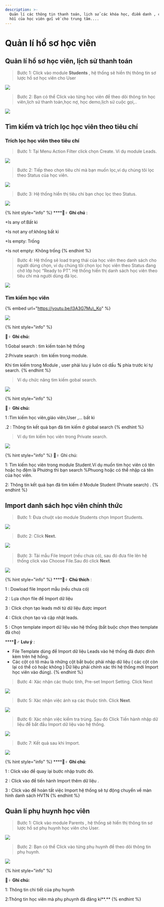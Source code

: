 ```yaml
---
description: >-
  Quản lí các thông tin thanh toán, lịch sử các khóa học, điểm danh , các phản
  hồi của học viên gửi về cho trung tâm....
---
```


# Quản lí hồ sơ học viên

## Quản lí hồ sơ học viên, lịch sử thanh toán

> Bước 1: Click vào module **Students** , hệ thống sẽ hiển thị thông tin sơ lược hồ sơ học viên cho User

![](../.gitbook/assets/hshv1.png)

> Bước 2: Bạn có thể Click vào từng học viên để theo dõi thông tin học viên,lịch sử thanh toán,học nợ, học demo,lịch sử cuộc gọi,..

![](../.gitbook/assets/hshv2.png)

## Tìm kiếm và trích lọc học viên theo tiêu chí

### Trích lọc học viên theo tiêu chí

> Bước 1: Tại Menu Action Filter click chọn Create. Ví dụ module Leads.

![](../.gitbook/assets/trichloc1.png)

> Bước 2: Tiếp theo chọn tiêu chí mà bạn muốn lọc,ví dụ chúng tôi lọc theo Status của học viên.

![](../.gitbook/assets/trichloc2.png)

> Bước 3: Hệ thống hiển thị tiêu chí bạn chọc lọc theo Status.

![](../.gitbook/assets/trichloc3.png)

{% hint style="info" %}
\*\*\*\*🙆♀ **Ghi chú** :

+Is any of:Bất kì

+Is not any of:không bất kì

+Is empty: Trống 

+Is not empty: Không trống
{% endhint %}

> Bước 4: Hệ thống sẽ load trạng thái của học viên theo danh sách cho người dùng chọn, ví dụ chúng tôi chọn lọc học viên theo Status đang chờ lớp học “Ready to PT”. Hệ thống hiển thị danh sách học viên theo tiêu chí mà người dùng đã lọc.

![](../.gitbook/assets/trichloc4.png)

### Tìm kiếm học viên 

{% embed url="https://youtu.be/I3A3G7Mu\_Ko" %}



![](../.gitbook/assets/timkiem1.png)

{% hint style="info" %}
 🙆♀ **Ghi chú:**

1:Gobal search : tìm kiếm toàn hệ thống 

2:Private search : tìm kiếm trong module.

Khi tìm kiếm trong Module , user phải lưu ý luôn có dấu _**%**_ phía trước kí tự search.
{% endhint %}

> Ví dụ chức năng tìm kiếm gobal search.

![](../.gitbook/assets/timkiem2.png)

{% hint style="info" %}
 🙆♀ **Ghi chú:**

1 :Tìm kiếm học viên,giáo viên,User ,… bất kì 

.2 : Thông tin kết quả bạn đã tìm kiếm ở global search
{% endhint %}

> Ví dụ tìm kiếm học viên trong Private search.

![](../.gitbook/assets/timkiem3.png)

{% hint style="info" %}
🙆♀ Ghi chú:

1: Tìm kiếm học viên trong module Student.Ví dụ muốn tim học viên có tên hoặc họ đệm là Phương thì bạn search %Phuong hoặc có thể nhập cả tên của học viên. 

2: Thông tin kết quả bạn đã tìm kiếm ở Module Student \(Private search\) .
{% endhint %}

## Import danh sách học viên chính thức

> Bước 1: Đưa chuột vào module Students chọn Import Students.

![](../.gitbook/assets/importstudent1.png)

> Bước 2: Click **Next.**

​![](https://blobscdn.gitbook.com/v0/b/gitbook-28427.appspot.com/o/assets%2F-LrHReb9JsrFo3TW8d7S%2F-LuffEjcQA3UmXbuzuM0%2F-Lufj5umrs-UEN4jhJyD%2F2.png?alt=media&token=572ce6de-02eb-4910-a56f-ab8916465c98)

> Bước 3: Tải mẫu File Import \(nếu chưa có\), sau đó đưa file lên hệ thống click vào Choose File.Sau đó click **Next**.

![](../.gitbook/assets/importstudent.png)

{% hint style="info" %}
\*\*\*\*🙆♀ **Chú thích** :

1 : Dowload file Import mẫu \(nếu chưa có\)

2 : Lựa chọn file để Import dữ liệu

3 : Click chọn tạo leads mới từ dữ liệu được import

4 : Click chọn tạo và cập nhật leads.

5 : Chọn template import dữ liệu vào hệ thống \(bắt buộc chọn theo template đã cho\)

\*\*\*\*🙋♂ **Lưu ý** :

* File Template dùng để Import dữ liệu Leads vào hệ thống đã được đính kèm trên hệ hống.
* Các cột có tô màu là những cột bắt buộc phải nhập dữ liệu \( các cột còn lại có thể có hoặc không \) Dữ liệu phải chính xác thì hệ thống mới Import học viên vào đúng\).
{% endhint %}

> Bước 4: Xác nhận các thuộc tính, Pre-set Import Setting. Click Next

![](https://blobscdn.gitbook.com/v0/b/gitbook-28427.appspot.com/o/assets%2F-LrHReb9JsrFo3TW8d7S%2F-LuffEjcQA3UmXbuzuM0%2F-LufjHitqdHtQvQ5m7kL%2F4.png?alt=media&token=43ea25dd-016f-4f04-9ffc-7dd181d66b8b)

> Bước 5: Xác nhận việc ánh xạ các thuộc tính. Click **Next**.

![](https://blobscdn.gitbook.com/v0/b/gitbook-28427.appspot.com/o/assets%2F-LrHReb9JsrFo3TW8d7S%2F-LuffEjcQA3UmXbuzuM0%2F-LufjNESlyJ8i--KyXei%2F5.png?alt=media&token=1b750cb8-2ce7-4916-aae4-e0e809438633)

> Bước 6: Xác nhận việc kiểm tra trùng. Sau đó Click Tiến hành nhập dữ liệu để bắt đầu Import dữ liệu vào hệ thống.

![](https://blobscdn.gitbook.com/v0/b/gitbook-28427.appspot.com/o/assets%2F-LrHReb9JsrFo3TW8d7S%2F-LuffEjcQA3UmXbuzuM0%2F-LufjVg5Qr3a_xKHLqQ0%2F6.png?alt=media&token=f7e61c9a-0fbf-4231-8610-6a4b1ae20b40)

> Bước 7: Kết quả sau khi Import.

![](https://blobscdn.gitbook.com/v0/b/gitbook-28427.appspot.com/o/assets%2F-LrHReb9JsrFo3TW8d7S%2F-LuffEjcQA3UmXbuzuM0%2F-LufjamgRtLaAkNJW20E%2F7.png?alt=media&token=1ef8695e-033d-46d6-81ab-4976108ea4b3)

{% hint style="info" %}
\*\*\*\*🙆♀ **Ghi chú**:

1 : Click vào để quay lại bước nhập trước đó.

2 : Click vào để tiến hành Import thêm dữ liệu .

3 : Click vào để hoàn tất việc Import hệ thống sẽ tự động chuyển về màn hình danh sách HVTN
{% endhint %}

## Quản lí phụ huynh học viên

> Bước 1: Click vào module Parents , hệ thống sẽ hiển thị thông tin sơ lược hồ sơ phụ huynh học viên cho User.

![](../.gitbook/assets/phuhuynh.png)

> Bước 2: Bạn có thể Click vào từng phụ huynh để theo dõi thông tin phụ huynh.

![](../.gitbook/assets/phuhuynh1.png)

{% hint style="info" %}
 🙆♀ **Ghi chú:**

1: Thông tin chi tiết của phụ huynh 

2:Thông tin học viên mà phụ phuynh đã đăng kí**.**
{% endhint %}

